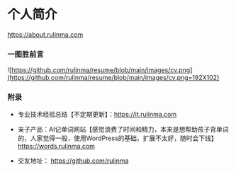 # 个人简介
<https://about.rulinma.com>



### 一图胜前言


![https://github.com/rulinma/resume/blob/main/images/cv.png](https://github.com/rulinma/resume/blob/main/images/cv.png=192X102)

<!--<img src="https://github.com/rulinma/resume/blob/main/images/cv.png" width="640" height=360 />
-->
### 附录

* 专业技术经验总结【不定期更新】：<https://it.rulinma.com>

* 亲子产品：AI记单词网站【感觉浪费了时间和精力，本来是想帮助孩子背单词的，人家觉得一般，使用WordPress的基础，扩展不太好，随时会下线】 <https://words.rulinma.com> 

* 交友地址： <https://github.com/rulinma>
